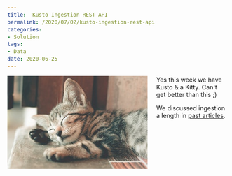 ```yaml
---
title:  Kusto Ingestion REST API
permalink: /2020/07/02/kusto-ingestion-rest-api
categories:
- Solution
tags:
- Data
date: 2020-06-25
---
```

<img style="float:left;padding-right:20px;" title="From pexels.com" src="/assets/posts/2020/3/kusto-ingestion-rest-api/kitty.jpg" />

Yes this week we have Kusto & a Kitty.  Can't get better than this ;)

We discussed ingestion a length in [past articles](/2020/06/03/ingesting-histocical-data-at-scale-with-kusto).